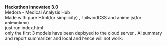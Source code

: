 <b>Hackathon innovatex 3.0</b><br>
Medora - Medical Analysis Hub<br>
Made with pure Html(for simplicity) , TailwindCSS and anime.js(for animations)<br>
just run index.html<br>
only the first 3 models have been deployed to the cloud server . Ai summary and report summarizer and local and hence will not work.<br>
